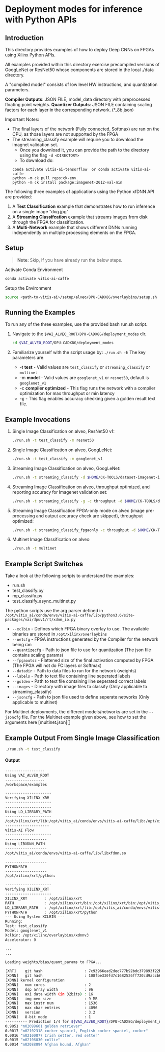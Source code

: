 # Deployment modes for inference with Python APIs

## Introduction
This directory provides examples of how to deploy Deep CNNs on FPGAs using Xilinx Python APIs.

All examples provided within this directory exercise precompiled versions of GoogLeNet or ResNet50 whose components are stored in the local ./data directory.

A "compiled model" consists of low level HW instructions, and quantization parameters.

**Compiler Outputs**:  JSON FILE, model_data directory with preprocessed floating point weights.
**Quantizer Outputs**: JSON FILE containing scaling factors for each layer in the corresponding network. (*_8b.json)

Important Notes:
 - The final layers of the network (Fully connected, Softmax) are ran on the CPU, as those layers are not supported by the FPGA
 - The streaming_classify example will require you to download the imagnet validation set.
   - Once you download it, you can provide the path to the directory using the flag `-d <DIRECTORY>`
   - To download do:
   ```
   conda activate vitis-ai-tensorflow  or conda activate vitis-ai-caffe
   python -m ck pull repo:ck-env
   python -m ck install package:imagenet-2012-val-min
   ```

The following three examples of applications using the Python xfDNN API are provided:

1. A **Test Classification** example that demonstrates how to run inference on a single image "dog.jpg"
2. A **Streaming Classifcation** example that streams images from disk through the FPGA for classification.
3. A **Multi-Network** example that shows different DNNs running independently on multiple processing elements on the FPGA.

## Setup

> **Note:** Skip, If you have already run the below steps.

Activate Conda Environment
  ```sh
  conda activate vitis-ai-caffe
  ```

Setup the Environment

  ```sh
  source <path-to-vitis-ai>/setup/alveo/DPU-CADX8G/overlaybins/setup.sh
  ```

## Running the Examples

To run any of the three examples, use the provided bash run.sh script.

1. Navigate to the `$VAI_ALVEO_ROOT/DPU-CADX8G/deployment_modes` dir.
    ```sh
    cd $VAI_ALVEO_ROOT/DPU-CADX8G/deployment_modes
    ```

2. Familiarize yourself with the script usage by:
  `./run.sh -h`
  The key parameters are:
    - -t **test** - Valid values are `test_classify` or `streaming_classify` or `multinet`
    - -m **model** - Valid values are `googlenet_v1` or `resnet50`, default is `googlenet_v1`
    - -c **compiler optimized** - This flag runs the network with a compiler optimization for max throughput or min latency
    - -g - This flag enables accuracy checking given a golden result text file.

## Example Invocations
1. Single Image Classification on alveo, ResNet50 v1:
    ```sh
    ./run.sh -t test_classify -m resnet50
    ```
2. Single Image Classification on alveo, GoogLeNet:
    ```sh
    ./run.sh -t test_classify -m googlenet_v1
    ```
3. Streaming Image Classification on alveo, GoogLeNet:
    ```sh
    ./run.sh -t streaming_classify -d $HOME/CK-TOOLS/dataset-imagenet-ilsvrc2012-val-min
    ```
4. Streaming Image Classification on alveo, throughput optimized, and reporting accuracy for Imagenet validation set:
    ```sh
    ./run.sh -t streaming_classify -g -c throughput -d $HOME/CK-TOOLS/dataset-imagenet-ilsvrc2012-val-min
    ```
5. Streaming Image Classification FPGA-only mode on alveo (image pre-processing and output accuracy check are skipped), throughput optimized:
    ```sh
    ./run.sh -t streaming_classify_fpgaonly -c throughput -d $HOME/CK-TOOLS/dataset-imagenet-ilsvrc2012-val-min
    ```
6. Multinet Image Classification on alveo
    ```sh
    ./run.sh -t multinet
    ```

## Example Script Switches
Take a look at the following scripts to understand the examples:
* run.sh
* test_classify.py
* mp_classify.py
* test_classify_async_multinet.py

The python scripts use the arg parser defined in `/opt/vitis_ai/conda/envs/vitis-ai-caffe/lib/python3.6/site-packages/vai/dpuv1/rt/xdnn_io.py`

- `--xclbin` 		  - Defines which FPGA binary overlay to use. The available binaries are stored in `/opt/xilinx/overlaybins`
- `--netcfg` 	    - FPGA instructions generated by the Compiler for the network being ran
- `--quantizecfg` - Path to json file to use for quantization (The json file contains scaling params)
- `--fpgaoutsz`	  - Flattened size of the final activation computed by FPGA (The FPGA will not do FC layers or Softmax)
- `--datadir`		  - Path to data files to run for the network (weights)
- `--labels`		  - Path to text file containing line seperated labels
- `--golden`		  - Path to text file containing line seperated correct labels
- `--images`	    - Directory with image files to classify (Only applicable to streaming_classify)
- `--jsoncfg`     - Path to json file used to define seperate networks (Only applicable to multinet)

For Multinet deployments, the different models/networks are set in the `--jsoncfg` file. For the Multinet example given above, see how to set the arguments here [multinet.json][]

## Example Output From Single Image Classification

  ```sh
  ./run.sh -t test_classify
  ```
  #### Output

  ```sh
------------------
Using VAI_ALVEO_ROOT
------------------
/workspace/examples

---------------------
Verifying XILINX_XRM
---------------------
---------------------
Using LD_LIBRARY_PATH
---------------------
/opt/xilinx/xrt/lib:/opt/vitis_ai/conda/envs/vitis-ai-caffe/lib:/opt/xilinx/xrt/lib:/usr/lib:/usr/lib/x86_64-linux-gnu:/usr/local/lib:/opt/vitis_ai/conda/envs/vitis-ai-tensorflow/lib
--------------------
Vitis-AI Flow
---------------------
-------------------
Using LIBXDNN_PATH
-------------------
/opt/vitis_ai/conda/envs/vitis-ai-caffe/lib/libxfdnn.so

-------------------
PYTHONPATH
-------------------
/opt/xilinx/xrt/python:

---------------------
Verifying XILINX_XRT
---------------------
XILINX_XRT        : /opt/xilinx/xrt
PATH              : /opt/xilinx/xrt/bin:/opt/xilinx/xrt/bin:/opt/vitis_ai/conda/envs/vitis-ai-caffe/bin:/opt/vitis_ai/conda/condabin:/opt/vitis_ai/conda/bin:/opt/vitis_ai/utility:/usr/local/sbin:/usr/local/bin:/usr/sbin:/usr/bin:/sbin:/bin
LD_LIBRARY_PATH   : /opt/xilinx/xrt/lib:/opt/vitis_ai/conda/envs/vitis-ai-caffe/lib:/opt/xilinx/xrt/lib:/opt/vitis_ai/conda/envs/vitis-ai-caffe/lib:/opt/xilinx/xrt/lib:/usr/lib:/usr/lib/x86_64-linux-gnu:/usr/local/lib:/opt/vitis_ai/conda/envs/vitis-ai-tensorflow/lib
PYTHONPATH        : /opt/xilinx/xrt/python
--- Using System XCLBIN ---
Running:
 Test: test_classify
 Model: googlenet_v1
 Xclbin: /opt/xilinx/overlaybins/xdnnv3
 Accelerator: 0

...
...

Loading weights/bias/quant_params to FPGA...

[XRT]    git hash                   : 7c93966ead2dec777b92bdc379893f22b5bd561e
[XDNN]   git hash                   : 108fbe330fd7c1682526ff720cd9accb6ff3f6c0
[XDNN] kernel configuration
[XDNN]   num cores                  : 2
[XDNN]   dsp array width            : 96
[XDNN]   axi data width (in 32bits) : 16
[XDNN]   img mem size               : 9 MB
[XDNN]   max instr num              : 1536
[XDNN]   max xbar entries           : 4096
[XDNN]   version                    : 3.2
[XDNN]   8-bit mode                 : 1
---------- Prediction 1/4 for ${VAI_ALVEO_ROOT}/DPU-CADX8G/deployment_modes/dog.jpg ----------
0.9851 "n02099601 golden retriever"
0.0017 "n02102318 cocker spaniel, English cocker spaniel, cocker"
0.0016 "n02100877 Irish setter, red setter"
0.0015 "n02106030 collie"
0.0014 "n02088094 Afghan hound, Afghan"

  ```
